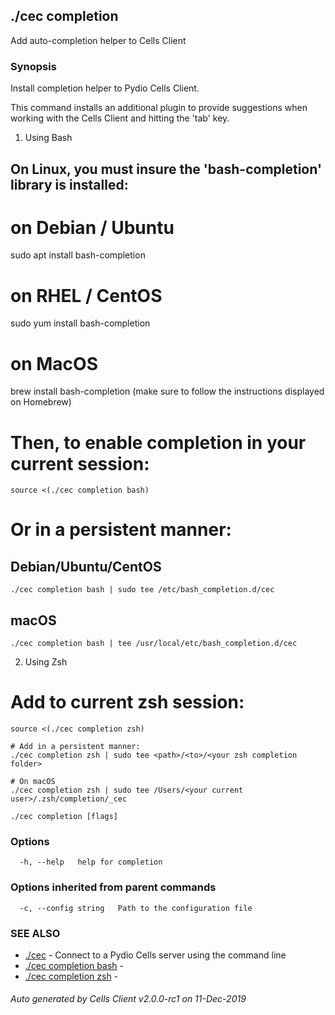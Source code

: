## ./cec completion

Add auto-completion helper to Cells Client

### Synopsis


Install completion helper to Pydio Cells Client.

This command installs an additional plugin to provide suggestions when working with the Cells Client and hitting the 'tab' key.

1) Using Bash

## On Linux, you must insure the 'bash-completion' library is installed:
# on Debian / Ubuntu
sudo apt install bash-completion

# on RHEL / CentOS
sudo yum install bash-completion

# on MacOS
brew install bash-completion
(make sure to follow the instructions displayed on Homebrew)

# Then, to enable completion in your current session:
	
	source <(./cec completion bash)

# Or in a persistent manner:

## Debian/Ubuntu/CentOS
	./cec completion bash | sudo tee /etc/bash_completion.d/cec

## macOS
	./cec completion bash | tee /usr/local/etc/bash_completion.d/cec

2) Using Zsh

# Add to current zsh session:
	source <(./cec completion zsh)

	# Add in a persistent manner:
	./cec completion zsh | sudo tee <path>/<to>/<your zsh completion folder>
	
	# On macOS
	./cec completion zsh | sudo tee /Users/<your current user>/.zsh/completion/_cec
	 

```
./cec completion [flags]
```

### Options

```
  -h, --help   help for completion
```

### Options inherited from parent commands

```
  -c, --config string   Path to the configuration file
```

### SEE ALSO

* [./cec](./cec)	 - Connect to a Pydio Cells server using the command line
* [./cec completion bash](./cec-completion-bash)	 - 
* [./cec completion zsh](./cec-completion-zsh)	 - 

###### Auto generated by Cells Client v2.0.0-rc1 on 11-Dec-2019
